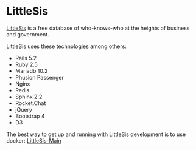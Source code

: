 LittleSis
======

[LittleSis](https://littlesis.org) is a free database of who-knows-who at the heights of business and government.

LittleSis uses these technologies among others:
- Rails 5.2
- Ruby 2.5
- Mariadb 10.2
- Phusion Passenger
- Nginx
- Redis
- Sphinx 2.2
- Rocket.Chat
- jQuery
- Bootstrap 4
- D3


The best way to get up and running with LittleSis development is to use docker: [LittleSis-Main](https://github.com/public-accountability/littlesis-main)



